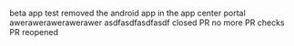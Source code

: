 
beta app test
removed the android app in the app center portal
awerawerawerawerawer
asdfasdfasdfasdf
closed PR
no more PR checks
PR reopened
